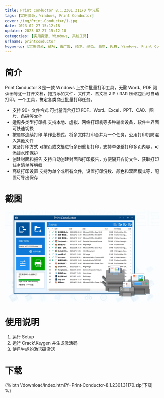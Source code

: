 ```yaml
---
title: Print Conductor 8.1.2301.31170 学习版
tags: [实用资源, Windows, Print Conductor]
cover: /img/Print-Conductor/1.jpg
date: 2023-02-27 15:12:18
updated: 2023-02-27 15:12:18
categories: [实用资源, Windows, 系统工具]
urlname: printconductor
keywords: [实用资源, 破解, 去广告, 纯净, 绿色, 白嫖, 免费, Windows, Print Conductor]
---
```


# 简介

Print Conductor 8 是一款 Windows 上文件批量打印工具，无需 Word、PDF 阅读器等逐一打开文档，拖拽添加文件、文件夹、含文档 ZIP / RAR 压缩包后可自动打印。一个工具，搞定各类商业批量打印任务。

- 支持 90+ 文件格式
  可批量混合打印 PDF、Word、Excel、PPT、CAD、图片、条码等文件
- 适配多类型打印机
  支持本地、虚拟、网络打印机等多种输出设备，软件主界面可快速切换
- 按顺序连续打印
  单作业模式，将多文件打印合并为一个任务，公用打印机防混入其他文件
- 灵活打印方式
  可按页或文档进行多份重复打印，支持单张纸打印多页内容，可添加水印保护
- 创建封面和报告
  支持自动创建封面和打印报告，方便隔开各份文件、获取打印任务清单等明细
- 高级打印设置
  支持为单个或所有文件，设置打印份数、颜色和双面模式等，配置可导出保存

# 截图

![](/img/Print-Conductor/2.webp)

# 使用说明

1. 运行 Setup
2. 运行 Crack\Keygen 并生成激活码
3. 使用生成的激活码激活

# 下载

{% btn '/download/index.html?f=Print-Conductor-8.1.2301.31170.zip',下载 %}
